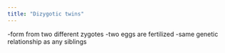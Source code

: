 ```yaml
---
title: "Dizygotic twins"
---
```

-form from two different zygotes
-two eggs are fertilized 
-same genetic relationship as any siblings

